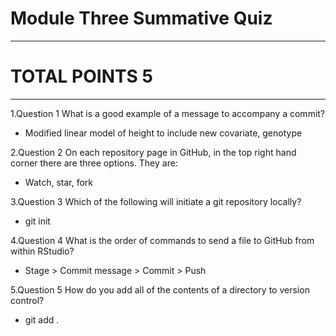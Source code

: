 # Module Three Summative Quiz
------------------------------
# TOTAL POINTS 5
------------------------------
1.Question 1
What is a good example of a message to accompany a commit?


- Modified linear model of height to include new covariate, genotype

2.Question 2
On each repository page in GitHub, in the top right hand corner there are three options. They are:


- Watch, star, fork

3.Question 3
Which of the following will initiate a git repository locally?


- git init

4.Question 4
What is the order of commands to send a file to GitHub from within RStudio?


- Stage > Commit message > Commit > Push


5.Question 5
How do you add all of the contents of a directory to version control?


- git add .

